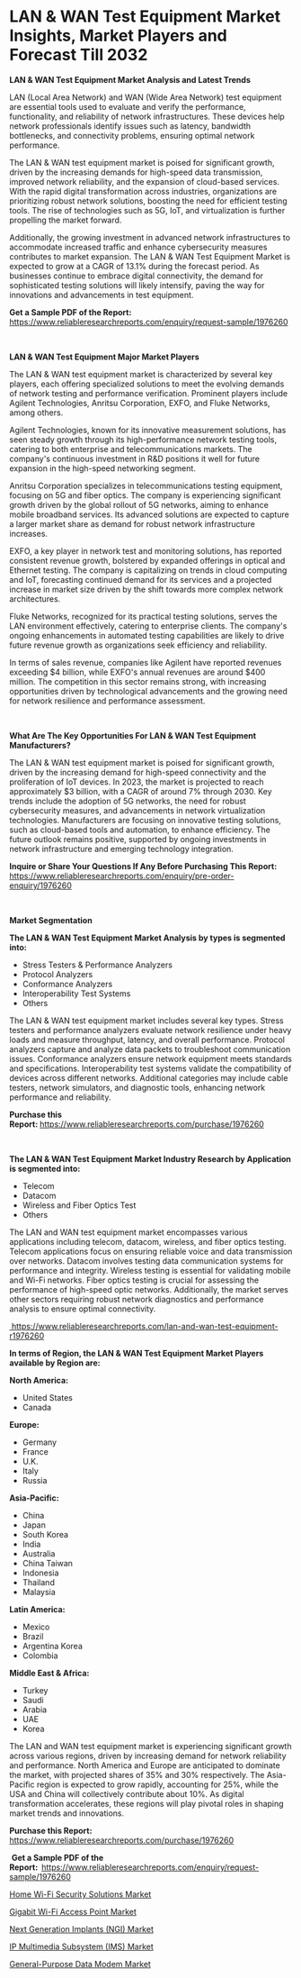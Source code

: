 <p><h1>LAN & WAN Test Equipment Market Insights, Market Players and Forecast Till 2032</h1></p><p><strong>LAN & WAN Test Equipment Market Analysis and Latest Trends</strong></p>
<p><p>LAN (Local Area Network) and WAN (Wide Area Network) test equipment are essential tools used to evaluate and verify the performance, functionality, and reliability of network infrastructures. These devices help network professionals identify issues such as latency, bandwidth bottlenecks, and connectivity problems, ensuring optimal network performance.</p><p>The LAN & WAN test equipment market is poised for significant growth, driven by the increasing demands for high-speed data transmission, improved network reliability, and the expansion of cloud-based services. With the rapid digital transformation across industries, organizations are prioritizing robust network solutions, boosting the need for efficient testing tools. The rise of technologies such as 5G, IoT, and virtualization is further propelling the market forward.</p><p>Additionally, the growing investment in advanced network infrastructures to accommodate increased traffic and enhance cybersecurity measures contributes to market expansion. The LAN & WAN Test Equipment Market is expected to grow at a CAGR of 13.1% during the forecast period. As businesses continue to embrace digital connectivity, the demand for sophisticated testing solutions will likely intensify, paving the way for innovations and advancements in test equipment.</p></p>
<p><strong>Get a Sample PDF of the Report:&nbsp;</strong> <a href="https://www.reliableresearchreports.com/enquiry/request-sample/1976260?utm_campaign=37&utm_medium=2&utm_source=Github&utm_content=ia&utm_term=15022025&utm_id=lan-wan-test-equipment">https://www.reliableresearchreports.com/enquiry/request-sample/1976260</a></p>
<p>&nbsp;</p>
<p><strong>LAN & WAN Test Equipment Major Market Players</strong></p>
<p><p>The LAN & WAN test equipment market is characterized by several key players, each offering specialized solutions to meet the evolving demands of network testing and performance verification. Prominent players include Agilent Technologies, Anritsu Corporation, EXFO, and Fluke Networks, among others. </p><p>Agilent Technologies, known for its innovative measurement solutions, has seen steady growth through its high-performance network testing tools, catering to both enterprise and telecommunications markets. The company's continuous investment in R&D positions it well for future expansion in the high-speed networking segment.</p><p>Anritsu Corporation specializes in telecommunications testing equipment, focusing on 5G and fiber optics. The company is experiencing significant growth driven by the global rollout of 5G networks, aiming to enhance mobile broadband services. Its advanced solutions are expected to capture a larger market share as demand for robust network infrastructure increases.</p><p>EXFO, a key player in network test and monitoring solutions, has reported consistent revenue growth, bolstered by expanded offerings in optical and Ethernet testing. The company is capitalizing on trends in cloud computing and IoT, forecasting continued demand for its services and a projected increase in market size driven by the shift towards more complex network architectures.</p><p>Fluke Networks, recognized for its practical testing solutions, serves the LAN environment effectively, catering to enterprise clients. The company's ongoing enhancements in automated testing capabilities are likely to drive future revenue growth as organizations seek efficiency and reliability.</p><p>In terms of sales revenue, companies like Agilent have reported revenues exceeding $4 billion, while EXFO's annual revenues are around $400 million. The competition in this sector remains strong, with increasing opportunities driven by technological advancements and the growing need for network resilience and performance assessment.</p></p>
<p>&nbsp;</p>
<p><strong>What Are The Key Opportunities For LAN & WAN Test Equipment Manufacturers?</strong></p>
<p><p>The LAN & WAN test equipment market is poised for significant growth, driven by the increasing demand for high-speed connectivity and the proliferation of IoT devices. In 2023, the market is projected to reach approximately $3 billion, with a CAGR of around 7% through 2030. Key trends include the adoption of 5G networks, the need for robust cybersecurity measures, and advancements in network virtualization technologies. Manufacturers are focusing on innovative testing solutions, such as cloud-based tools and automation, to enhance efficiency. The future outlook remains positive, supported by ongoing investments in network infrastructure and emerging technology integration.</p></p>
<p><strong>Inquire or Share Your Questions If Any Before Purchasing This Report:</strong> <a href="https://www.reliableresearchreports.com/enquiry/pre-order-enquiry/1976260?utm_campaign=37&utm_medium=2&utm_source=Github&utm_content=ia&utm_term=15022025&utm_id=lan-wan-test-equipment">https://www.reliableresearchreports.com/enquiry/pre-order-enquiry/1976260</a></p>
<p>&nbsp;</p>
<p><strong>Market Segmentation</strong></p>
<p><strong>The LAN & WAN Test Equipment Market Analysis by types is segmented into:</strong></p>
<p><ul><li>Stress Testers & Performance Analyzers</li><li>Protocol Analyzers</li><li>Conformance Analyzers</li><li>Interoperability Test Systems</li><li>Others</li></ul></p>
<p><p>The LAN & WAN test equipment market includes several key types. Stress testers and performance analyzers evaluate network resilience under heavy loads and measure throughput, latency, and overall performance. Protocol analyzers capture and analyze data packets to troubleshoot communication issues. Conformance analyzers ensure network equipment meets standards and specifications. Interoperability test systems validate the compatibility of devices across different networks. Additional categories may include cable testers, network simulators, and diagnostic tools, enhancing network performance and reliability.</p></p>
<p><strong>Purchase this Report:&nbsp;</strong><a href="https://www.reliableresearchreports.com/purchase/1976260?utm_campaign=37&utm_medium=2&utm_source=Github&utm_content=ia&utm_term=15022025&utm_id=lan-wan-test-equipment">https://www.reliableresearchreports.com/purchase/1976260</a></p>
<p>&nbsp;</p>
<p><strong>The LAN & WAN Test Equipment Market Industry Research by Application is segmented into:</strong></p>
<p><ul><li>Telecom</li><li>Datacom</li><li>Wireless and Fiber Optics Test</li><li>Others</li></ul></p>
<p><p>The LAN and WAN test equipment market encompasses various applications including telecom, datacom, wireless, and fiber optics testing. Telecom applications focus on ensuring reliable voice and data transmission over networks. Datacom involves testing data communication systems for performance and integrity. Wireless testing is essential for validating mobile and Wi-Fi networks. Fiber optics testing is crucial for assessing the performance of high-speed optic networks. Additionally, the market serves other sectors requiring robust network diagnostics and performance analysis to ensure optimal connectivity.</p></p>
<p><a href="https://www.reliableresearchreports.com/lan-and-wan-test-equipment-r1976260?utm_campaign=37&utm_medium=2&utm_source=Github&utm_content=ia&utm_term=15022025&utm_id=lan-wan-test-equipment">&nbsp;https://www.reliableresearchreports.com/lan-and-wan-test-equipment-r1976260</a></p>
<p><strong>In terms of Region, the LAN & WAN Test Equipment Market Players available by Region are:</strong></p>
<p>
    <p> <strong> North America: </strong>
        <ul>
            <li>United States</li>
            <li>Canada</li>
        </ul>
        </p> 
    <p> <strong> Europe: </strong>
        <ul>
            <li>Germany</li>
            <li>France</li>
            <li>U.K.</li>
            <li>Italy</li>
            <li>Russia</li>
        </ul>
        </p> 
    <p> <strong> Asia-Pacific: </strong>
        <ul>
            <li>China</li>
            <li>Japan</li>
            <li>South Korea</li>
            <li>India</li>
            <li>Australia</li>
            <li>China Taiwan</li>
            <li>Indonesia</li>
            <li>Thailand</li>
            <li>Malaysia</li>
        </ul>
        </p> 
    <p> <strong> Latin America: </strong>
        <ul>
            <li>Mexico</li>
            <li>Brazil</li>
            <li>Argentina Korea</li>
            <li>Colombia</li>
        </ul>
        </p> 
    <p> <strong> Middle East & Africa: </strong>
        <ul>
            <li>Turkey</li>
            <li>Saudi</li>
            <li>Arabia</li>
            <li>UAE</li>
            <li>Korea</li>
        </ul>
    </p>
    </p>
<p><p>The LAN and WAN test equipment market is experiencing significant growth across various regions, driven by increasing demand for network reliability and performance. North America and Europe are anticipated to dominate the market, with projected shares of 35% and 30% respectively. The Asia-Pacific region is expected to grow rapidly, accounting for 25%, while the USA and China will collectively contribute about 10%. As digital transformation accelerates, these regions will play pivotal roles in shaping market trends and innovations.</p></p>
<p><strong>Purchase this Report: </strong><a href="https://www.reliableresearchreports.com/purchase/1976260?utm_campaign=37&utm_medium=2&utm_source=Github&utm_content=ia&utm_term=15022025&utm_id=lan-wan-test-equipment">https://www.reliableresearchreports.com/purchase/1976260</a></p>
<p>&nbsp;<strong>Get a Sample PDF of the Report:&nbsp;&nbsp;</strong><a href="https://www.reliableresearchreports.com/enquiry/request-sample/1976260?utm_campaign=37&utm_medium=2&utm_source=Github&utm_content=ia&utm_term=15022025&utm_id=lan-wan-test-equipment">https://www.reliableresearchreports.com/enquiry/request-sample/1976260</a></p>
<p><strong></strong></p>
<p><p><a href="https://github.com/namaqbagels64/Market-Research-Report-List-1/blob/main/home-wi-fi-security-solutions-market.md?utm_campaign=37&utm_medium=2&utm_source=Github&utm_content=ia&utm_term=15022025&utm_id=lan-wan-test-equipment">Home Wi-Fi Security Solutions Market</a></p><p><a href="https://github.com/vitrilaoire/Market-Research-Report-List-1/blob/main/gigabit-wi-fi-access-point-market.md?utm_campaign=37&utm_medium=2&utm_source=Github&utm_content=ia&utm_term=15022025&utm_id=lan-wan-test-equipment">Gigabit Wi-Fi Access Point Market</a></p><p><a href="https://github.com/ramraomeyie/Market-Research-Report-List-1/blob/main/next-generation-implants-ngi-market.md?utm_campaign=37&utm_medium=2&utm_source=Github&utm_content=ia&utm_term=15022025&utm_id=lan-wan-test-equipment">Next Generation Implants (NGI) Market</a></p><p><a href="https://github.com/ngozudapshi/Market-Research-Report-List-1/blob/main/ip-multimedia-subsystem-ims-market.md?utm_campaign=37&utm_medium=2&utm_source=Github&utm_content=ia&utm_term=15022025&utm_id=lan-wan-test-equipment">IP Multimedia Subsystem (IMS) Market</a></p><p><a href="https://github.com/scaseiargas/Market-Research-Report-List-1/blob/main/general-purpose-data-modem-market.md?utm_campaign=37&utm_medium=2&utm_source=Github&utm_content=ia&utm_term=15022025&utm_id=lan-wan-test-equipment">General-Purpose Data Modem Market</a></p></p>